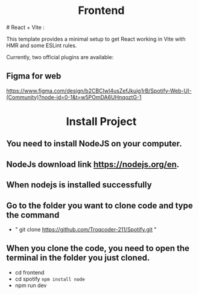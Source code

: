 <h1 align="center">Frontend</h1>
# React + Vite :

This template provides a minimal setup to get React working in Vite with HMR and some ESLint rules.

Currently, two official plugins are available:

## Figma for web

https://www.figma.com/design/b2CBCIwI4usZefJkuig1rB/Spotify-Web-UI-(Community)?node-id=0-1&t=w5POmDA6UHnqoztG-1

<h1 align="center">Install Project</h1>

## You need to install NodeJS on your computer.

## NodeJs download link https://nodejs.org/en.

## When nodejs is installed successfully

## Go to the folder you want to clone code and type the command

- " git clone https://github.com/Troqcoder-211/Spotify.git "

## When you clone the code, you need to open the terminal in the folder you just cloned.

- cd frontend
- cd spotify
  `npm install node`
- npm run dev
